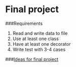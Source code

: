 # Final project

###Requirements
1. Read and write data to file
2. Use at least one class
3. Have at least one decorator
4. Write test with 3-4 cases

###[Ideas for final project](https://realpython.com/intermediate-python-project-ideas/#command-line-project-ideas)
